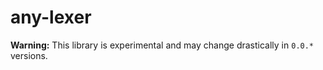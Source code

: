 # any-lexer

**Warning:** This library is experimental and may change drastically in `0.0.*` versions.
